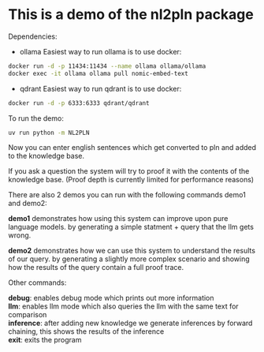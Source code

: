 
# This is a demo of the nl2pln package

Dependencies:

- ollama
 Easiest way to run ollama is to use docker:
 ``` bash
 docker run -d -p 11434:11434 --name ollama ollama/ollama
 docker exec -it ollama ollama pull nomic-embed-text
 ```
- qdrant
 Easiest way to run qdrant is to use docker:
 ``` bash
 docker run -d -p 6333:6333 qdrant/qdrant
 ```

To run the demo:

```bash
uv run python -m NL2PLN
```

Now you can enter english sentences which get converted to pln and added to the knowledge base.

If you ask a question the system will try to proof it with the contents of the knowledge base. (Proof depth is currently limited for performance reasons)

There are also 2 demos you can run with the following commands demo1 and demo2:

**demo1** demonstrates how using this system can improve upon pure language models.
by generating a simple statment + query that the llm gets wrong.

**demo2** demonstrates how we can use this system to understand the results of our query.
by generating a slightly more complex scenario and showing how the results of the query contain a full proof trace.

Other commands:

**debug**: enables debug mode which prints out more information  
**llm**: enables llm mode which also queries the llm with the same text for comparison  
**inference**: after adding new knowledge we generate inferences by forward chaining, this shows the results of the inference  
**exit**: exits the program  

